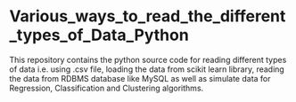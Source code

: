 # Various_ways_to_read_the_different_types_of_Data_Python
This repository contains the python source code for reading different types of data i.e. using .csv file, loading the data from scikit learn library, reading the data from RDBMS database like MySQL as well as simulate data for Regression, Classification and Clustering algorithms.
